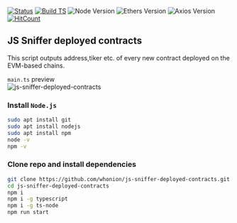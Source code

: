 [![Status](https://img.shields.io/badge/status-active-success.svg)](https://github.com/whonion/js-sniffer-deployed-contracts/blob/main/) [![Build TS](https://github.com/whonion/js-sniffer-deployed-contracts/actions/workflows/build.yml/badge.svg)](https://github.com/whonion/js-sniffer-deployed-contracts/actions/workflows/build.yml) ![Node Version](https://img.shields.io/badge/Node.js-20.5.1-blue.svg) ![Ethers Version](https://img.shields.io/badge/ethers-5.70-red.svg) ![Axios Version](https://img.shields.io/badge/axios-0.27.2-orange.svg) [![HitCount](https://hits.dwyl.com/whonion/js-sniffer-deployed-contracts.svg)](https://hits.dwyl.com/whonion/js-sniffer-deployed-contracts)</br>
## JS Sniffer deployed contracts
This script outputs address,tiker etc. of every new contract deployed on the EVM-based chains.

`main.ts` preview <br>![js-sniffer-deployed-contracts](https://github.com/whonion/js-sniffer-deployed-contracts/blob/main/.github/preview.png?raw=true)<br>

### Install `Node.js`
```sh
sudo apt install git
sudo apt install nodejs
sudo apt install npm
node -v
npm -v
```

### Clone repo and install dependencies
```sh
git clone https://github.com/whonion/js-sniffer-deployed-contracts.git
cd js-sniffer-deployed-contracts
npm i
npm i -g typescript
npm i -g ts-node
npm run start
```